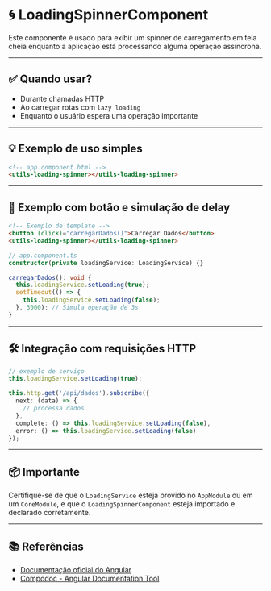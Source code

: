 # 🌀 LoadingSpinnerComponent

Este componente é usado para exibir um spinner de carregamento em tela cheia enquanto a aplicação está processando alguma operação assíncrona.

---

## ✅ Quando usar?

- Durante chamadas HTTP
- Ao carregar rotas com `lazy loading`
- Enquanto o usuário espera uma operação importante

---

## 💡 Exemplo de uso simples

```html
<!-- app.component.html -->
<utils-loading-spinner></utils-loading-spinner>
```

---

## 🧪 Exemplo com botão e simulação de delay

```html
<!-- Exemplo de template -->
<button (click)="carregarDados()">Carregar Dados</button>
<utils-loading-spinner></utils-loading-spinner>
```

```ts
// app.component.ts
constructor(private loadingService: LoadingService) {}

carregarDados(): void {
  this.loadingService.setLoading(true);
  setTimeout(() => {
    this.loadingService.setLoading(false);
  }, 3000); // Simula operação de 3s
}
```

---

## 🛠️ Integração com requisições HTTP

```ts
// exemplo de serviço
this.loadingService.setLoading(true);

this.http.get('/api/dados').subscribe({
  next: (data) => {
    // processa dados
  },
  complete: () => this.loadingService.setLoading(false),
  error: () => this.loadingService.setLoading(false)
});
```

---

## 📦 Importante

Certifique-se de que o `LoadingService` esteja provido no `AppModule` ou em um `CoreModule`, e que o `LoadingSpinnerComponent` esteja importado e declarado corretamente.

---

## 📚 Referências

- [Documentação oficial do Angular](https://angular.io/guide/observables)
- [Compodoc - Angular Documentation Tool](https://compodoc.app)